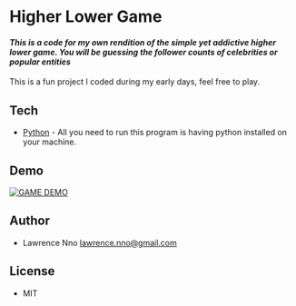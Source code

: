 # Higher Lower Game
#### _This is a code for my own rendition of the simple yet addictive higher lower game. You will be guessing the follower counts of celebrities or popular entities_

This is a fun project I coded during my early days, feel free to play.

## Tech
- [Python] - All you need to run this program is having python installed on your machine.

## Demo
[![GAME DEMO](https://img.youtube.com/vi/ZK5CAncrPYg/0.jpg)](https://www.youtube.com/watch?v=ZK5CAncrPYg)

## Author
- Lawrence Nno lawrence.nno@gmail.com

## License
- MIT


[//]: # (These are reference links used in the body of this note and get stripped out when the markdown processor does its job. There is no need to format nicely because it shouldn't be seen. Thanks SO - http://stackoverflow.com/questions/4823468/store-comments-in-markdown-syntax)

   [Python]: <https://www.python.org/>

